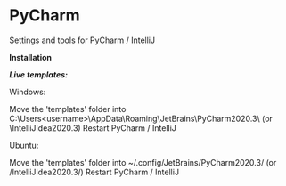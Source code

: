 # PyCharm
Settings and tools for PyCharm / IntelliJ


**Installation**

***Live templates:***

Windows:

Move the 'templates' folder into C:\Users\<username>\AppData\Roaming\JetBrains\PyCharm2020.3\ (or \IntelliJIdea2020.3\)
Restart PyCharm / IntelliJ

Ubuntu:

Move the 'templates' folder into ~/.config/JetBrains/PyCharm2020.3/ (or /IntelliJIdea2020.3/)
Restart PyCharm / IntelliJ
